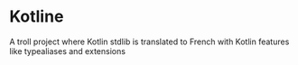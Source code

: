# Kotline
A troll project where Kotlin stdlib is translated to French with Kotlin features like typealiases and extensions
